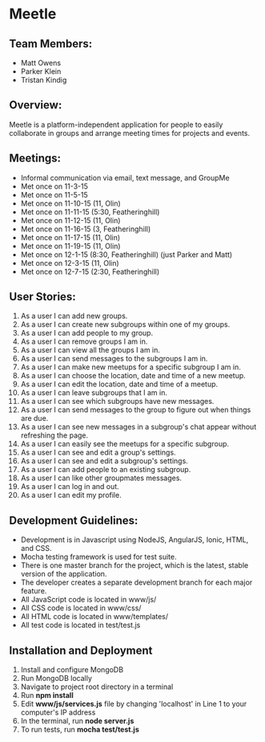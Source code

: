 # Meetle

## Team Members:
- Matt Owens
- Parker Klein
- Tristan Kindig

## Overview:
Meetle is a platform-independent application for people to easily collaborate in groups and arrange meeting times for projects and events.

## Meetings:
- Informal communication via email, text message, and GroupMe
- Met once on 11-3-15
- Met once on 11-5-15
- Met once on 11-10-15 (11, Olin)
- Met once on 11-11-15 (5:30, Featheringhill)
- Met once on 11-12-15 (11, Olin)
- Met once on 11-16-15 (3, Featheringhill)
- Met once on 11-17-15 (11, Olin)
- Met once on 11-19-15 (11, Olin)
- Met once on 12-1-15 (8:30, Featheringhill) (just Parker and Matt)
- Met once on 12-3-15 (11, Olin)
- Met once on 12-7-15 (2:30, Featheringhill)

## User Stories:
1. As a user I can add new groups.
2. As a user I can create new subgroups within one of my groups.
3. As a user I can add people to my group.
4. As a user I can remove groups I am in.
5. As a user I can view all the groups I am in.
6. As a user I can send messages to the subgroups I am in.
7. As a user I can make new meetups for a specific subgroup I am in.
8. As a user I can choose the location, date and time of a new meetup.
9. As a user I can edit the location, date and time of a meetup.
10. As a user I can leave subgroups that I am in.
11. As a user I can see which subgroups have new messages.
12. As a user I can send messages to the group to figure out when things are due.
13. As a user I can see new messages in a subgroup's chat appear without refreshing the page.
14. As a user I can easily see the meetups for a specific subgroup.
15. As a user I can see and edit a group's settings.
16. As a user I can see and edit a subgroup's settings.
17. As a user I can add people to an existing subgroup.
18. As a user I can like other groupmates messages.
19. As a user I can log in and out.
20. As a user I can edit my profile.

## Development Guidelines:
- Development is in Javascript using NodeJS, AngularJS, Ionic, HTML, and CSS.
- Mocha testing framework is used for test suite.
- There is one master branch for the project, which is the latest, stable version of the application.
- The developer creates a separate development branch for each major feature.
- All JavaScript code is located in www/js/
- All CSS code is located in www/css/
- All HTML code is located in www/templates/
- All test code is located in test/test.js

## Installation and Deployment
1. Install and configure MongoDB
2. Run MongoDB locally
3. Navigate to project root directory in a terminal
4. Run **npm install**
5. Edit **www/js/services.js** file by changing 'localhost' in Line 1 to your computer's IP address
7. In the terminal, run **node server.js**
8. To run tests, run **mocha test/test.js**
